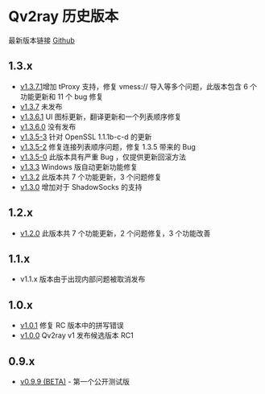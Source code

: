 # Qv2ray 历史版本

最新版本链接 [Github](https://github.com/lhy0403/Qv2ray/releases/latest)

## 1.3.x

- [v1.3.7.1](./ReleaseNotes/1.3/v1.3.7.1.md)增加 tProxy 支持，修复 vmess:// 导入等多个问题，此版本包含 6 个功能更新和 11 个 bug 修复
- [v1.3.7](./ReleaseNotes/1.3/v1.3.7.0.md) 未发布
- [v1.3.6.1](./ReleaseNotes/1.3/v1.3.6.1.md) UI 图标更新，翻译更新和一个列表顺序修复
- [v1.3.6.0](./ReleaseNotes/1.3/v1.3.6.0.md) 没有发布
- [v1.3.5-3](./ReleaseNotes/1.3/v1.3.5.3.md) 针对 OpenSSL 1.1.1b-c-d 的更新
- [v1.3.5-2](./ReleaseNotes/1.3/v1.3.5.2.md) 修复连接列表顺序问题，修复 1.3.5 带来的 Bug
- [v1.3.5-0](./ReleaseNotes/1.3/v1.3.5.0.md) 此版本具有严重 Bug ，仅提供更新回滚方法
- [v1.3.3](./ReleaseNotes/1.3/v1.3.3.0.md) Windows 版自动更新功能修复
- [v1.3.2](./ReleaseNotes/1.3/v1.3.2.0.md) 此版本共 7 个功能更新，3 个问题修复
- [v1.3.0](./ReleaseNotes/1.3/v1.3.0.0.md) 增加对于 ShadowSocks 的支持

## 1.2.x

- [v1.2.0](./ReleaseNotes/1.2/v1.2.0.0.md) 此版本共 7 个功能更新，2 个问题修复，3 个功能改善

## 1.1.x

- v1.1.x 版本由于出现内部问题被取消发布

## 1.0.x

- [v1.0.1](./ReleaseNotes/1.0/v1.0.1.0.md) 修复 RC 版本中的拼写错误
- [v1.0.0](./ReleaseNotes/1.0/v1.0.0.0.md) Qv2ray v1 发布候选版本 RC1

## 0.9.x

- [v0.9.9 (BETA)](./ReleaseNotes/1.0/v0.9.9.0.md) - 第一个公开测试版

